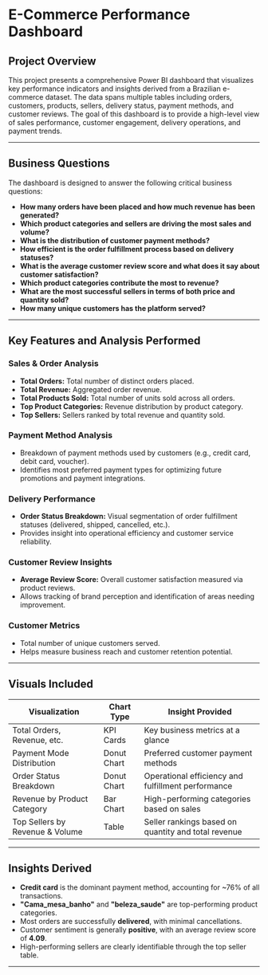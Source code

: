 # E-Commerce Performance Dashboard

## Project Overview

This project presents a comprehensive Power BI dashboard that visualizes key performance indicators and insights derived from a Brazilian e-commerce dataset. The data spans multiple tables including orders, customers, products, sellers, delivery status, payment methods, and customer reviews. The goal of this dashboard is to provide a high-level view of sales performance, customer engagement, delivery operations, and payment trends.

---

## Business Questions

The dashboard is designed to answer the following critical business questions:

- **How many orders have been placed and how much revenue has been generated?**
- **Which product categories and sellers are driving the most sales and volume?**
- **What is the distribution of customer payment methods?**
- **How efficient is the order fulfillment process based on delivery statuses?**
- **What is the average customer review score and what does it say about customer satisfaction?**
- **Which product categories contribute the most to revenue?**
- **What are the most successful sellers in terms of both price and quantity sold?**
- **How many unique customers has the platform served?**

---

## Key Features and Analysis Performed

### Sales & Order Analysis
- **Total Orders:** Total number of distinct orders placed.
- **Total Revenue:** Aggregated order revenue.
- **Total Products Sold:** Total number of units sold across all orders.
- **Top Product Categories:** Revenue distribution by product category.
- **Top Sellers:** Sellers ranked by total revenue and quantity sold.

### Payment Method Analysis
- Breakdown of payment methods used by customers (e.g., credit card, debit card, voucher).
- Identifies most preferred payment types for optimizing future promotions and payment integrations.

### Delivery Performance
- **Order Status Breakdown:** Visual segmentation of order fulfillment statuses (delivered, shipped, cancelled, etc.).
- Provides insight into operational efficiency and customer service reliability.

### Customer Review Insights
- **Average Review Score:** Overall customer satisfaction measured via product reviews.
- Allows tracking of brand perception and identification of areas needing improvement.

### Customer Metrics
- Total number of unique customers served.
- Helps measure business reach and customer retention potential.

---

## Visuals Included

| Visualization                    | Chart Type     | Insight Provided                                     |
|----------------------------------|----------------|------------------------------------------------------|
| Total Orders, Revenue, etc.      | KPI Cards      | Key business metrics at a glance                     |
| Payment Mode Distribution        | Donut Chart    | Preferred customer payment methods                   |
| Order Status Breakdown           | Donut Chart    | Operational efficiency and fulfillment performance   |
| Revenue by Product Category      | Bar Chart      | High-performing categories based on sales            |
| Top Sellers by Revenue & Volume | Table          | Seller rankings based on quantity and total revenue  |

---

## Insights Derived

- **Credit card** is the dominant payment method, accounting for ~76% of all transactions.
- **"Cama_mesa_banho"** and **"beleza_saude"** are top-performing product categories.
- Most orders are successfully **delivered**, with minimal cancellations.
- Customer sentiment is generally **positive**, with an average review score of **4.09**.
- High-performing sellers are clearly identifiable through the top seller table.

---
